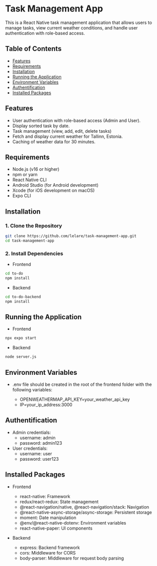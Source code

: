 # Task Management App

This is a React Native task management application that allows users to manage tasks, view current weather conditions, and handle user authentication with role-based access.

## Table of Contents

-   [Features](#features)
-   [Requirements](#requirements)
-   [Installation](#installation)
-   [Running the Application](#running-the-application)
-   [Environment Variables](#environment-variables)
-   [Authentification](#authentification)
-   [Installed Packages](#installed-packages)

## Features

-   User authentication with role-based access (Admin and User).
-   Display sorted task by date.
-   Task management (view, add, edit, delete tasks)
-   Fetch and display current weather for Tallinn, Estonia.
-   Caching of weather data for 30 minutes.

## Requirements

-   Node.js (v16 or higher)
-   npm or yarn
-   React Native CLI
-   Android Studio (for Android development)
-   Xcode (for iOS development on macOS)
-   Expo CLI

## Installation

### 1. Clone the Repository

```bash
git clone https://github.com/lelare/task-management-app.git
cd task-management-app
```

### 2. Install Dependencies

-   Frontend

```bash
cd to-do
npm install
```

-   Backend

```bash
cd to-do-backend
npm install
```

## Running the Application

-   Frontend

```bash
npx expo start
```

-   Backend

```bash
node server.js
```

## Environment Variables

-   .env file should be created in the root of the frontend folder with the following variables:

    -   OPENWEATHERMAP_API_KEY=your_weather_api_key
    -   IP=your_ip_address:3000

## Authentification

-   Admin credentials:
    -   username: admin
    -   password: admin123
-   User credentials:
    -   username: user
    -   password: user123

## Installed Packages

-   Frontend

    -   react-native: Framework
    -   redux/react-redux: State management
    -   @react-navigation/native, @react-navigation/stack: Navigation
    -   @react-native-async-storage/async-storage: Persistent storage
    -   moment: Date manipulation
    -   @env/@react-native-dotenv: Environment variables
    -   react-native-paper: UI components

-   Backend
    -   express: Backend framework
    -   cors: Middleware for CORS
    -   body-parser: Middleware for request body parsing
